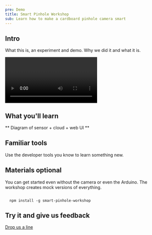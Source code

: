 ```yaml
---
pre: Demo
title: Smart Pinhole Workshop
sub: Learn how to make a cardboard pinhole camera smart
---
```


## Intro

What this is, an experiment and demo. Why we did it and what it is.

<video>
  <img src="" alt="Laptop, arduino, sensor" />
</video>

## What you'll learn

** Diagram of sensor + cloud + web UI **

## Familiar tools

Use the developer tools you know to learn something new.

<script type="text/javascript" src="https://asciinema.org/a/aixr9yy0hvpszyretakei56wy.js" id="asciicast-aixr9yy0hvpszyretakei56wy" async></script>

## Materials optional

You can get started even without the camera or even the Arduino. The workshop creates mock versions of everything.

<code>
  npm install -g smart-pinhole-workshop
</code>

## Try it and give us feedback

<a href="hello@cardboardiot.com">Drop us a line</a>

